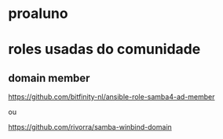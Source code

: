# proaluno

# roles usadas do comunidade

## domain member
https://github.com/bitfinity-nl/ansible-role-samba4-ad-member

ou 

https://github.com/rivorra/samba-winbind-domain
